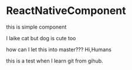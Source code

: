 # ReactNativeComponent
this is simple component

I laike cat but dog is cute too

how can I let this into master???
Hi,Humans
 
this is a test when I learn git from gihub.
